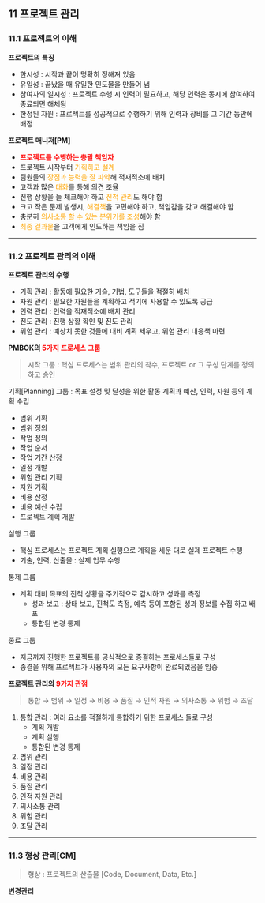 <head>
    <style>
        .rb{
            color : red;
            font-weight : bold;
        }
        .ora{
            color : orange;
        }
        .sbb{
            color : skyblue;
            font-weight : bold;
        }
    </style>
</head>

## 11 프로젝트 관리
### 11.1 프로젝트의 이해
**프로젝트의 특징**
- 한시성 : 시작과 끝이 명확히 정해져 있음
- 유일성 : 끝났을 때 유일한 인도물을 만들어 냄
- 참여자의 일시성 : 프로젝트 수행 시 인력이 필요하고, 해당 인력은 동시에 참여하여 종료되면 해체됨
- 한정된 자원 : 프로젝트를 성공적으로 수행하기 위해 인력과 장비를 그 기간 동안에 배정

**프로젝트 매니저[PM]**
- <span class = rb>프로젝트를 수행하는 총괄 책임자</span>
- 프로젝트 시작부터 <span class = ora>기획하고 설계</span>
- 팀원들의 <span class = ora>장점과 능력을 잘 파악</span>해 적재적소에 배치
- 고객과 많은 <span class = ora>대화</span>를 통해 의견 조율
- 진행 상황을 늘 체크해야 하고 <span class = ora>진척 관리</span>도 해야 함
- 크고 작은 문제 발생시, <span class = ora>해결책</span>을 고민해야 하고, 책임감을 갖고 해결해야 함
- 충분히 <span class = ora>의사소통 할 수 있는 분위기를 조성</span>해야 함
- <span class = ora>최종 결과물</span>을 고객에게 인도하는 책임을 짐

---
### 11.2 프로젝트 관리의 이해
**프로젝트 관리의 수행**
- 기획 관리 : 활동에 필요한 기술, 기법, 도구들을 적절히 배치
- 자원 관리 : 필요한 자원들을 계획하고 적기에 사용할 수 있도록 공급
- 인력 관리 : 인력을 적재적소에 배치 관리
- 진도 관리 : 진행 상황 확인 및 진도 관리
- 위험 관리 : 예상치 못한 것들에 대비 계획 세우고, 위험 관리 대응책 마련

**PMBOK의 <span class = rb>5가지 프로세스 그룹</span>**
> 시작 그룹 : 핵심 프로세스는 범위 관리의 착수, 프로젝트 or 그 구성 단계를 정의하고 승인

기획\[Planning\] 그룹 : 목표 설정 및 달성을 위한 활동 계획과 예산, 인력, 자원 등의 계획 수립
- 범위 기획
- 범위 정의
- 작업 정의
- 작업 순서
- 작업 기간 산정
- 일정 개발
- 위험 관리 기획
- 자원 기획
- 비용 산정
- 비용 예산 수립
- 프로젝트 계획 개발

실행 그룹
- 핵심 프로세스는 프로젝트 계획 실행으로 계획을 세운 대로 실제 프로젝트 수행
- 기술, 인력, 산출물 : 실제 업무 수행

통제 그룹
- 계획 대비 목표의 진척 상황을 주기적으로 감시하고 성과를 측정
  + 성과 보고 : 상태 보고, 진척도 측정, 예측 등이 포함된 성과 정보를 수집 하고 배포
  + 통합된 변경 통제

종료 그룹
- 지금까지 진행한 프로젝트를 공식적으로 종결하는 프로세스들로 구성
- 종결을 위해 프로젝트가 사용자의 모든 요구사항이 완료되었음을 임증

**프로젝트 관리의 <span class = rb>9가지 관점</span>**
> 통합 &rarr; 범위 &rarr; 일정 &rarr; 비용 &rarr; 품질 &rarr; 인적 자원 &rarr; 의사소통 &rarr; 위험 &rarr; 조달
1. 통합 관리 : 여러 요소를 적절하게 통합하기 위한 프로세스 들로 구성
    - 계획 개발
    - 계획 실행
    - 통합된 변경 통제
1. 범위 관리
1. 일정 관리
1. 비용 관리
1. 품질 관리
1. 인적 자원 관리
1. 의사소통 관리
1. 위험 관리
1. 조달 관리

---
### 11.3 형상 관리[CM]
> 형상 : 프로젝트의 산출물 [Code, Document, Data, Etc.]

**변경관리**
